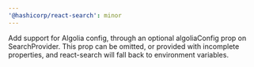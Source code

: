 ```yaml
---
'@hashicorp/react-search': minor
---
```


Add support for Algolia config, through an optional algoliaConfig prop on SearchProvider. This prop can be omitted, or provided with incomplete properties, and react-search will fall back to environment variables.
